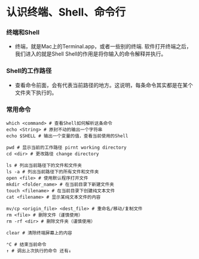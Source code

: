 # 认识终端、Shell、命令行
### 终端和Shell
- 终端，就是Mac上的Terminal.app，或者一些别的终端.
软件打开终端之后，我们进入的就是Shell
Shell的作用是将你输入的命令解释并执行。
### Shell的工作路径
- 查看命令前面，会有代表当前路径的地方。这说明，每条命令其实都是在某个文件夹下执行的。
### 常用命令
```
which <command> # 查看Shell如何解析这条命令
echo <String> # 原封不动的输出一个字符串
echo $SHELL # 输出一个变量的值，查看当前使用的Shell

pwd # 显示当前的工作路径 pirnt working directory
cd <dir> # 更改路径 change directory

ls # 列出当前路径下的文件和文件夹
ls -a # 列出当前路径下的所有文件和文件夹
open <file> # 使用默认程序打开文件
mkdir <folder_name> # 在当前目录下新建文件夹
touch <filename> # 在当前目录下创建纯文本文件
cat <filename> # 显示某纯文本文件的内容

mv/cp <origin_file> <dest_file> # 重命名/移动/复制文件
rm <file> # 删除文件（谨慎使用）
rm -rf <dir> # 删除文件夹（谨慎使用）

clear # 清除终端屏幕上的内容

```
```
⌃C # 结束当前命令
↑ # 调出上次执行的命令 还有↓
```